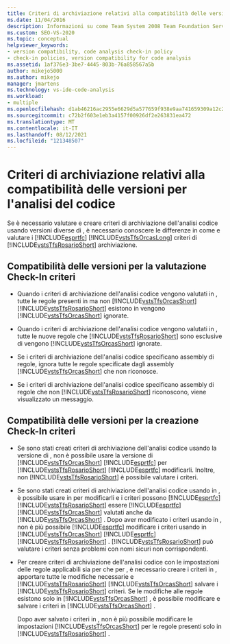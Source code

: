```yaml
---
title: Criteri di archiviazione relativi alla compatibilità delle versioni per l'analisi del codice
ms.date: 11/04/2016
description: Informazioni su come Team System 2008 Team Foundation Server e Team Foundation Server 2010 valutano Visual Studio criteri di archiviazione in modo diverso.
ms.custom: SEO-VS-2020
ms.topic: conceptual
helpviewer_keywords:
- version compatibility, code analysis check-in policy
- check-in policies, version compatibility for code analysis
ms.assetid: 1af376e3-3be7-4445-803b-76a858567a5b
author: mikejo5000
ms.author: mikejo
manager: jmartens
ms.technology: vs-ide-code-analysis
ms.workload:
- multiple
ms.openlocfilehash: d1ab46216ac2955e6629d5a577659f938e9aa741659309a12c2ee98b527d5915
ms.sourcegitcommit: c72b2f603e1eb3a4157f00926df2e263831ea472
ms.translationtype: MT
ms.contentlocale: it-IT
ms.lasthandoff: 08/12/2021
ms.locfileid: "121348507"
---
```

# <a name="version-compatibility-for-code-analysis-check-in-policies"></a>Criteri di archiviazione relativi alla compatibilità delle versioni per l'analisi del codice

Se è necessario valutare e creare criteri di archiviazione dell'analisi codice usando versioni diverse di , è necessario conoscere le differenze in come e valutare i [!INCLUDE[esprtfc](../code-quality/includes/esprtfc_md.md)] [!INCLUDE[vstsTfsOrcasLong](../code-quality/includes/vststfsorcaslong_md.md)] criteri di [!INCLUDE[vstsTfsRosarioShort](../code-quality/includes/vststfsrosarioshort_md.md)] archiviazione.

## <a name="version-compatibility-for-evaluating-check-in-policies"></a>Compatibilità delle versioni per la valutazione Check-In criteri

- Quando i criteri di archiviazione dell'analisi codice vengono valutati in , tutte le regole presenti in ma non [!INCLUDE[vstsTfsOrcasShort](../code-quality/includes/vststfsorcasshort_md.md)] [!INCLUDE[vstsTfsRosarioShort](../code-quality/includes/vststfsrosarioshort_md.md)] esistono in vengono [!INCLUDE[vstsTfsOrcasShort](../code-quality/includes/vststfsorcasshort_md.md)] ignorate.

- Quando i criteri di archiviazione dell'analisi codice vengono valutati in , tutte le nuove regole che [!INCLUDE[vstsTfsRosarioShort](../code-quality/includes/vststfsrosarioshort_md.md)] sono esclusive di vengono [!INCLUDE[vstsTfsOrcasShort](../code-quality/includes/vststfsorcasshort_md.md)] ignorate.

- Se i criteri di archiviazione dell'analisi codice specificano assembly di regole, ignora tutte le regole specificate dagli assembly [!INCLUDE[vstsTfsOrcasShort](../code-quality/includes/vststfsorcasshort_md.md)] che non riconosce.

- Se i criteri di archiviazione dell'analisi codice specificano assembly di regole che non [!INCLUDE[vstsTfsRosarioShort](../code-quality/includes/vststfsrosarioshort_md.md)] riconoscono, viene visualizzato un messaggio.

## <a name="version-compatibility-for-authoring-check-in-policies"></a>Compatibilità delle versioni per la creazione Check-In criteri

- Se sono stati creati criteri di archiviazione dell'analisi codice usando la versione di , non è possibile usare la versione di [!INCLUDE[vstsTfsOrcasShort](../code-quality/includes/vststfsorcasshort_md.md)] [!INCLUDE[esprtfc](../code-quality/includes/esprtfc_md.md)] per [!INCLUDE[vstsTfsRosarioShort](../code-quality/includes/vststfsrosarioshort_md.md)] [!INCLUDE[esprtfc](../code-quality/includes/esprtfc_md.md)] modificarli. Inoltre, non [!INCLUDE[vstsTfsRosarioShort](../code-quality/includes/vststfsrosarioshort_md.md)] è possibile valutare i criteri.

- Se sono stati creati criteri di archiviazione dell'analisi codice usando in , è possibile usare in per modificarli e i criteri possono [!INCLUDE[esprtfc](../code-quality/includes/esprtfc_md.md)] [!INCLUDE[vstsTfsRosarioShort](../code-quality/includes/vststfsrosarioshort_md.md)] essere [!INCLUDE[esprtfc](../code-quality/includes/esprtfc_md.md)] [!INCLUDE[vstsTfsOrcasShort](../code-quality/includes/vststfsorcasshort_md.md)] valutati anche da [!INCLUDE[vstsTfsOrcasShort](../code-quality/includes/vststfsorcasshort_md.md)] . Dopo aver modificato i criteri usando in , non è più possibile [!INCLUDE[esprtfc](../code-quality/includes/esprtfc_md.md)] modificare i criteri usando in [!INCLUDE[vstsTfsOrcasShort](../code-quality/includes/vststfsorcasshort_md.md)] [!INCLUDE[esprtfc](../code-quality/includes/esprtfc_md.md)] [!INCLUDE[vstsTfsRosarioShort](../code-quality/includes/vststfsrosarioshort_md.md)] . [!INCLUDE[vstsTfsRosarioShort](../code-quality/includes/vststfsrosarioshort_md.md)] può valutare i criteri senza problemi con nomi sicuri non corrispondenti.

- Per creare criteri di archiviazione dell'analisi codice con le impostazioni delle regole applicabili sia per che per , è necessario creare i criteri in , apportare tutte le modifiche necessarie e [!INCLUDE[vstsTfsRosarioShort](../code-quality/includes/vststfsrosarioshort_md.md)] [!INCLUDE[vstsTfsOrcasShort](../code-quality/includes/vststfsorcasshort_md.md)] salvare i [!INCLUDE[vstsTfsRosarioShort](../code-quality/includes/vststfsrosarioshort_md.md)] criteri. Se le modifiche alle regole esistono solo in [!INCLUDE[vstsTfsOrcasShort](../code-quality/includes/vststfsorcasshort_md.md)] , è possibile modificare e salvare i criteri in [!INCLUDE[vstsTfsOrcasShort](../code-quality/includes/vststfsorcasshort_md.md)] .

   Dopo aver salvato i criteri in , non è più possibile modificare le impostazioni [!INCLUDE[vstsTfsOrcasShort](../code-quality/includes/vststfsorcasshort_md.md)] per le regole presenti solo in [!INCLUDE[vstsTfsRosarioShort](../code-quality/includes/vststfsrosarioshort_md.md)] .
